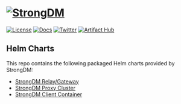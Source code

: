 ﻿# [![StrongDM](sdm_icon.png)](https://strongdm.com/)

[![License](https://img.shields.io/badge/License-Apache_2.0-blue.svg)](https://opensource.org/licenses/Apache-2.0)
[![Docs](https://img.shields.io/badge/docs-current-brightgreen.svg)](https://strongdm.com/docs)
[![Twitter](https://img.shields.io/twitter/follow/strongdm.svg?style=social)](https://twitter.com/intent/follow?screen_name=strongdm)
[![Artifact Hub](https://img.shields.io/endpoint?url=https://artifacthub.io/badge/repository/strongdm)](https://artifacthub.io/packages/search?repo=strongdm)

## Helm Charts

This repo contains the following packaged Helm charts provided by StrongDM:

* [StrongDM Relay/Gateway](./deployments/sdm-relay/README.md)
* [StrongDM Proxy Cluster](./deployments/sdm-proxy/README.md)
* [StrongDM Client Container](./deployments/sdm-client/README.md)
